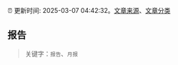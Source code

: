:alarm_clock: 更新时间: 2025-03-07 04:42:32。[文章来源](/README.md)、[文章分类](/TAGS.md)

## 报告


> 关键字：`报告`、`月报`



